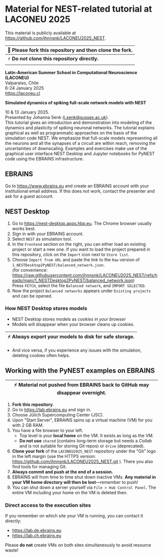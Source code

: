 # Material for NEST-related tutorial at LACONEU 2025

This material is publicly available at https://github.com/jhnnsnk/LACONEU2025_NEST.

| :memo:  Please fork this repository and then clone the fork. |
| --- |
| :zap:  **Do not clone this repository directly.** |

**Latin-American Summer School in Computational Neuroscience (LACONEU)**  
Valparaíso, Chile  
6-24 January 2025   
https://laconeu.cl

**Simulated dynamics of spiking full-scale network models with NEST**

10 & 13 January 2025.  
Presented by Johanna Senk (j.senk@sussex.ac.uk).  
This tutorial gives an introduction and demonstration into modeling of the dynamics and plasticity of spiking neuronal networks. The tutorial explains graphical as well as programmatic approaches on the basis of the simulation code NEST. We emphasize that full-scale models representing all the neurons and all the synapses of a circuit are within reach, removing the uncertainties of downscaling. Examples and exercises make use of the graphical user interface NEST Desktop and Jupyter notebooks for PyNEST code using the EBRAINS infrastructure.

## EBRAINS

Go to https://www.ebrains.eu and create an EBRAINS account with your institutional email address.
If this does not work, contact the presenter and ask for a guest account.

## NEST Desktop

1. Go to https://nest-desktop.apps.hbp.eu. The Chrome browser usually works best.
1. Sign in with your EBRAINS account.
1. Select `NEST` as simulation tool.
1. In the `Frontend` section on the right, you can either load an existing project or start a new one. If you want to load the project prepared in this repository, click on the `Import` icon next to `Store list`.
1. Choose `Import from URL` and paste the link to the `Raw` version of `1_NESTDesktop2PyNEST/balanced_network.json`.  
   (for convenience: https://raw.githubusercontent.com/jhnnsnk/LACONEU2025_NEST/refs/heads/main/1_NESTDesktop2PyNEST/balanced_network.json)  
   Press `FETCH`, select the file `Balanced network`, and `IMPORT SELECTED`.
1. Now the project `Balanced networks` appears under `Existing projects` and can be opened.

### How NEST Desktop stores models

- NEST Desktop stores models as *cookies in your browser*
- Models will disappear when your browser cleans up cookies.

| :zap: Always **export your models** to disk for safe storage. |
|---------------------------------------------------------------|

- And vice versa, if you experience any issues with the simulation, deleting cookies often helps.

## Working with the PyNEST examples on EBRAINS

| :zap:  Material not pushed from EBRAINS back to GitHub may disappear overnight. |
| --- |

1. **Fork this repository**.
1. Go to https://lab.ebrains.eu and sign in.
1. Choose Jülich Supercomputing Center (JSC).
1. Upon "Start Server", EBRAINS spins up a virtual machine (VM) for you with 2 GB RAM.
1. You have a file browser to your left.
   - Top level is your **local home** on the VM. It exists as long as the VM.
   - **Do not use** `shared` (contains long-term storage but needs a *Collab* and is not suitable for storing Git repos) or `drive` (deprecated).
1. **Clone your fork** of the `LACONEU2025_NEST` repository under the "Git" logo in the left margin (use the HTTPS version: https://github.com/jhnnsnk/LACONEU2025_NEST.git ). There you also find tools for managing Git.
1. **Always commit and push at the end of a session.**
1. EBRAINS will from time to time shut down inactive VMs. **Any material in your VM home directory will then be lost**—remember to push!
1. You can shut down a server yourself via `File > Hub Control Panel`. The entire VM including your home on the VM is deleted then.
   
### Direct access to the execution sites

If you remember on which site your VM is running, you can contact it directly:

- https://lab.de.ebrains.eu
- https://lab.ch.ebrains.eu

Please **do not** create VMs on both sites simultaneously to avoid resource waste!
